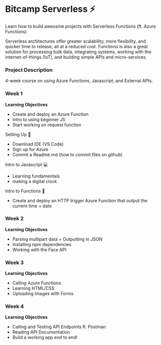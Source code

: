 # Bitcamp Serverless ⚡
Learn how to build aweosme projects with Serverless Functions (ft. Azure Functions)

Serverless architectures offer greater scalability, more flexibility, and quicker time to release, all at a reduced cost. Functions is also a great solution for processing bulk data, integrating systems, working with the internet-of-things (IoT), and building simple APIs and micro-services.

### Project Description
4-week course on using Azure Functions, Javascript, and External APIs.

### **Week 1**
**Learning Objectives**
- Create and deploy an Azure Function
- Intro to using beginner JS
- Start working on request function

Setting Up 👷
- Download IDE (VS Code)
- Sign up for Azure
- Commit a Readme.md (how to commit files on github)

Intro to Javascript 💻
- Learning fundamentals
- making a digital clock

Intro to Functions 🧰
- Create and deploy an HTTP trigger Azure Function that output the current time + date

### **Week 2**
**Learning Objectives**
- Parsing multipart data + Outputting in JSON
- Installing npm dependencies
- Working with the Face API

### **Week 3**
**Learning Objectives**
- Calling Azure Functions
- Learning HTML/CSS
- Uploading Images with Forms

### **Week 4**
**Learning Objectives**
- Calling and Testing API Endpoints ft. Postman
- Reading API Documentation
- Build a working app end to end!
